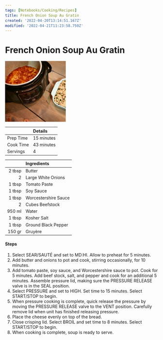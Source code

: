 ```yaml
---
tags: [Notebooks/Cooking/Recipes]
title: French Onion Soup Au Gratin
created: '2022-04-20T13:14:51.167Z'
modified: '2022-04-21T11:23:58.750Z'
---
```


# French Onion Soup Au Gratin

<img src="../attachments/Food Pictures/French Onion Soup Au Gratin 01.jpg" width="200" height="200" /> 

| | Details |
| :---- | :---- |
| Prep Time | 15 minutes |
| Cook Time | 43 minutes |
| Servings | 4 |

| | Ingredients |
| ----: | :---- |
| 2 tbsp | Butter |
| 2 | Large White Onions |
| 1 tbsp | Tomato Paste |
| 1 tbsp | Soy Sauce |
| 1 tbsp | Worcestershire Sauce |
| 2 | Cubes Beefstock |
| 950 ml | Water |
| 1 tbsp | Kosher Salt |
| 1 tbsp | Ground Black Pepper |
| 150 gr | Gruy­è­re |


#### Steps
1. Select SEAR/SAUTÉ and set to MD:HI. Allow to preheat for 5 minutes.
2. Add butter and onions to pot and cook, stirring occasionally, for 10 minutes.
3. Add tomato paste, soy sauce, and Worcestershire sauce to pot. Cook for 5 minutes. Add beef stock, salt, and pepper and cook for an additional 5 minutes. Assemble pressure lid, making sure the PRESSURE RELEASE valve is in the SEAL position.
4. Select PRESSURE and set to HIGH. Set time to 15 minutes. Select START/STOP to begin.
5. When pressure cooking is complete, quick release the pressure by moving the PRESSURE RELEASE valve to the VENT position. Carefully remove lid when unit has finished releasing pressure.
6. Place the cheese evenly on top of the bread.
7. Close crisping lid. Select BROIL and set time to 8 minutes. Select START/STOP to begin.
8. When cooking is complete, soup is ready to serve.
